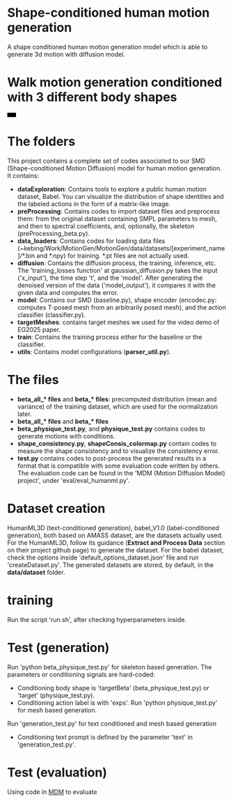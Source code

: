 # Shape-conditioned human motion generation
A shape conditioned human motion generation model which is able to generate 3d motion with diffusion model.

# Walk motion generation conditioned with 3 different body shapes
<video src="https://github.com/KebingXUE/MotionGen/assets/47482603/b8d96176-42db-4832-bdff-46a547737f1b" width="20"></video>

# The folders
This project contains a complete set of codes associated to our SMD (Shape-conditioned Motion Diffusion) model for human motion generation.
It contains:
- **dataExploration**: Contains tools to explore a public human motion dataset, Babel. You can visualize the distribution of shape identities and the labeled actions in the form of a matrix-like image.
- **preProcessing**: Contains codes to import dataset files and preprocess them: from the original dataset containing SMPL parameters to mesh, and then to spectral coefficients, and, optionally, the skeleton (preProcessing_beta.py).
- **data_loaders**: Contains codes for loading data files (~kebing/Work/MotionGen/MotionGen/data/datasets/[experiment_name]/*.bin and *.npy) for training. *.pt files are not actually used. 
- **diffusion**: Contains the diffusion process, the training, inference, etc. The 'training_losses function' at gaussian_diffusion.py takes the input ('x_input'), the time step 't', and the 'model'. After generating the denoised version of the data ('model_output'), it compares it with the given data and computes the error.
- **model**: Contains our SMD (baseline.py), shape encoder (encodec.py: computes T-posed mesh from an arbitrarily posed mesh), and the action classifier (classifier.py).
- **targetMeshes**: contains target meshes we used for the video demo of EG2025 paper.
- **train**: Contains the training process either for the baseline or the classifier.
- **utils**: Contains model configurations (**parser_util.py**).

# The files
- **beta_all_\* files** and **beta_\* files**: precomputed distribution (mean and variance) of the training dataset, which are used for the normalization later.
- **beta_all_\* files** and **beta_\* files**
- **beta_physique_test.py**, and **physique_test.py** contains codes to generate motions with conditions.
- **shape_consistency.py**, **shapeConsis_colormap.py** contain codes to measure the shape consistency and to visualize the consistency error.
- **test.py** contains codes to post-process the generated results in a format that is compatible with some evaluation code written by others. The evaluation code can be found in the 'MDM (Motion Diffusion Model) project', under 'eval/eval_humanml.py'.

# Dataset creation
HumanML3D (text-conditioned generation), babel_V1.0 (label-conditioned generation), both based on AMASS dataset, are the datasets actually used.
For the HumanML3D, follow its guidance (**Extract and Process Data** section on their project github page) to generate the dataset. 
For the babel dataset, check the options inside 'default_options_dataset.json' file and run 'createDataset.py'.
The generated datasets are stored, by default, in the **data/dataset** folder.

# training
Run the script 'run.sh', after checking hyperparameters inside. 

# Test (generation)
Run 'python beta_physique_test.py' for skeleton based generation. The parameters or conditioning signals are hard-coded:
- Conditioning body shape is 'targetBeta' (beta_physique_test.py) or 'target' (physique_test.py).
- Conditioning action label is with 'exps'.
Run 'python physique_test.py' for mesh based generation.

Run 'generation_test.py' for text conditioned and mesh based generation
- Conditioning text prompt is defined by the parameter 'text' in 'generation_test.py'.  
  

# Test (evaluation)
Using code in [MDM](https://github.com/GuyTevet/motion-diffusion-model) to evaluate 





